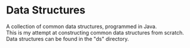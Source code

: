 # Data Structures
A collection of common data structures, programmed in Java.  
This is my attempt at constructing common data structures from scratch.  
Data structures can be found in the "ds" directory.
